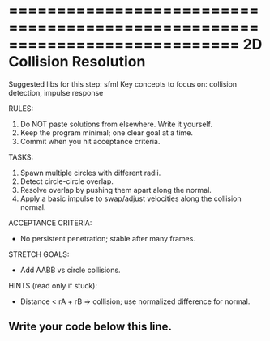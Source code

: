============================================================================
 2D Collision Resolution
 ============================================================================
 Suggested libs for this step: sfml
 Key concepts to focus on: collision detection, impulse response

 RULES:
 1) Do NOT paste solutions from elsewhere. Write it yourself.
 2) Keep the program minimal; one clear goal at a time.
 3) Commit when you hit acceptance criteria.

 TASKS:
 1. Spawn multiple circles with different radii.
 2. Detect circle-circle overlap.
 3. Resolve overlap by pushing them apart along the normal.
 4. Apply a basic impulse to swap/adjust velocities along the collision normal.

 ACCEPTANCE CRITERIA:
 - No persistent penetration; stable after many frames.

 STRETCH GOALS:
 - Add AABB vs circle collisions.

 HINTS (read only if stuck):
 - Distance < rA + rB ⇒ collision; use normalized difference for normal.

 Write your code below this line.
 -----------------------------------------------------------
